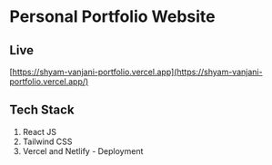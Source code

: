 # Personal Portfolio Website
## Live
[https://shyam-vanjani-portfolio.vercel.app](https://shyam-vanjani-portfolio.vercel.app/)

## Tech Stack
1) React JS
2) Tailwind CSS
3) Vercel and Netlify - Deployment
